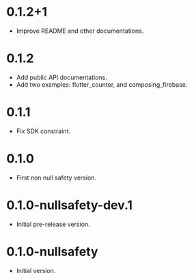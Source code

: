 # 0.1.2+1

- Improve README and other documentations.

# 0.1.2

- Add public API documentations.
- Add two examples: flutter_counter, and composing_firebase.

# 0.1.1

- Fix SDK constraint.

# 0.1.0

- First non null safety version.

# 0.1.0-nullsafety-dev.1

- Initial pre-release version.

# 0.1.0-nullsafety

- Initial version.
